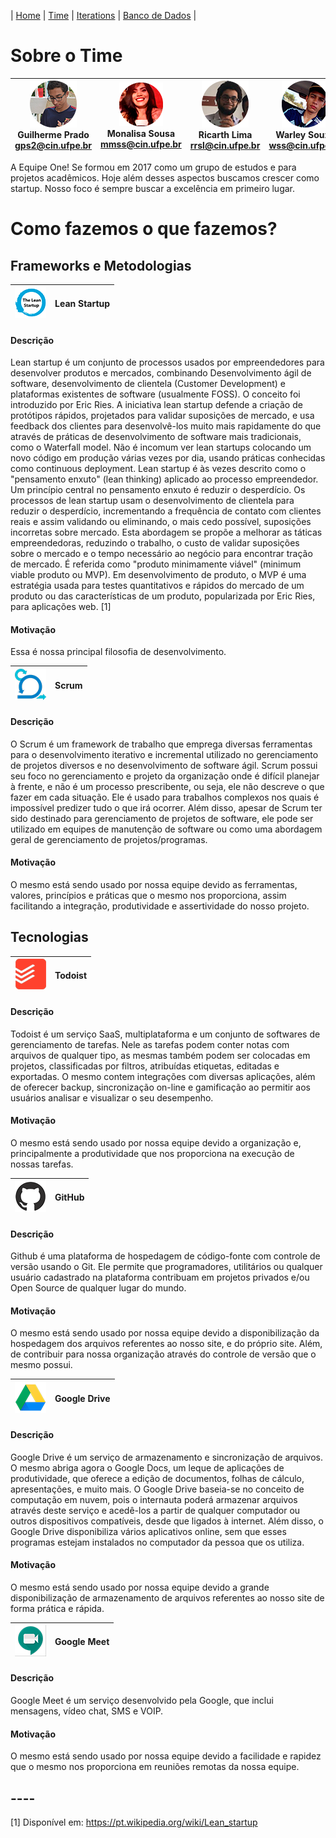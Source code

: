| [Home](https://github.com/ricarthlima/eo-project-es) | [Time](https://github.com/ricarthlima/eo-project-es/blob/master/pages/time.md) | [Iterations](https://github.com/ricarthlima/eo-project-es/tree/master/Iterations)  | [Banco de Dados](https://github.com/ricarthlima/eo-project-es/tree/master/Modelagem-BD) |

# Sobre o Time
|![Guilherme](https://raw.githubusercontent.com/ricarthlima/eo-project-es/master/pages/images/gps2.png) <br>Guilherme Prado<br><gps2@cin.ufpe.br>| ![Monalisa](https://raw.githubusercontent.com/ricarthlima/eo-project-es/master/pages/images/mmss.png) <br>Monalisa Sousa<br><mmss@cin.ufpe.br>|![Ricarth](https://raw.githubusercontent.com/ricarthlima/eo-project-es/master/pages/images/rrsl.png) <br>Ricarth Lima<br><rrsl@cin.ufpe.br>|![Warley](https://raw.githubusercontent.com/ricarthlima/eo-project-es/master/pages/images/wss.png) <br>Warley Souza<br><wss@cin.ufpe.br>
|-|-|-|-|

A Equipe One! Se formou em 2017 como um grupo de estudos e para projetos acadêmicos. Hoje além desses aspectos buscamos crescer como startup. Nosso foco é sempre buscar a excelência em primeiro lugar.

# Como fazemos o que fazemos?

## Frameworks e Metodologias

|![Lean](https://raw.githubusercontent.com/ricarthlima/eo-project-es/master/pages/images/lean.png)|**Lean Startup**|
|-|-|
#### Descrição
Lean startup é um conjunto de processos usados por empreendedores para desenvolver produtos e mercados, combinando Desenvolvimento ágil de software, desenvolvimento de clientela (Customer Development) e plataformas existentes de software (usualmente FOSS). O conceito foi introduzido por Eric Ries.
A iniciativa lean startup defende a criação de protótipos rápidos, projetados para validar suposições de mercado, e usa feedback dos clientes para desenvolvê-los muito mais rapidamente do que através de práticas de desenvolvimento de software mais tradicionais, como o Waterfall model. Não é incomum ver lean startups colocando um novo código em produção várias vezes por dia, usando práticas conhecidas como continuous deployment.
Lean startup é às vezes descrito como o "pensamento enxuto" (lean thinking) aplicado ao processo empreendedor. Um princípio central no pensamento enxuto é reduzir o desperdício. Os processos de lean startup usam o desenvolvimento de clientela para reduzir o desperdício, incrementando a frequência de contato com clientes reais e assim validando ou eliminando, o mais cedo possível, suposições incorretas sobre mercado. Esta abordagem se propõe a melhorar as táticas empreendedoras, reduzindo o trabalho, o custo de validar suposições sobre o mercado e o tempo necessário ao negócio para encontrar tração de mercado. É referida como "produto minimamente viável" (minimum viable produto ou MVP).
Em desenvolvimento de produto, o MVP é uma estratégia usada para testes quantitativos e rápidos do mercado de um produto ou das características de um produto, popularizada por Eric Ries, para aplicações web.
[1]
#### Motivação
Essa é nossa principal filosofia de desenvolvimento.

|![Scrum](https://raw.githubusercontent.com/ricarthlima/eo-project-es/master/pages/images/scrum.png)|**Scrum**|
|-|-|
#### Descrição
O Scrum é um framework de trabalho que emprega diversas ferramentas para o desenvolvimento iterativo e incremental utilizado no gerenciamento de projetos diversos e no desenvolvimento de software ágil. Scrum possui seu foco no gerenciamento e projeto da organização onde é difícil planejar à frente, e não é um processo prescribente, ou seja, ele não descreve o que fazer em cada situação. Ele é usado para trabalhos complexos nos quais é impossível predizer tudo o que irá ocorrer. Além disso, apesar de Scrum ter sido destinado para gerenciamento de projetos de software, ele pode ser utilizado em equipes de manutenção de software ou como uma abordagem geral de gerenciamento de projetos/programas.  
#### Motivação
O mesmo está sendo usado por nossa equipe devido as ferramentas, valores, princípios e  práticas que o mesmo nos proporciona, assim facilitando a integração, produtividade e assertividade do nosso projeto.

## Tecnologias

|![Todoist](https://raw.githubusercontent.com/ricarthlima/eo-project-es/master/pages/images/todoist.png)|**Todoist**|
|-|-|
#### Descrição
Todoist é um serviço SaaS, multiplataforma e um conjunto de softwares de gerenciamento de tarefas. Nele as tarefas podem conter notas com arquivos de qualquer tipo, as mesmas também podem ser colocadas em projetos, classificadas por filtros, atribuídas etiquetas, editadas e exportadas.
O mesmo contem integrações com diversas aplicações, além de oferecer backup, sincronização on-line e gamificação ao permitir aos usuários analisar e visualizar o seu desempenho. 	
#### Motivação
O mesmo está sendo usado por nossa equipe devido a organização e, principalmente a produtividade que nos proporciona na execução de nossas tarefas.

|![GitHub](https://raw.githubusercontent.com/ricarthlima/eo-project-es/master/pages/images/github.png)|**GitHub**|
|-|-|
#### Descrição
Github é uma plataforma de hospedagem de código-fonte com controle de versão usando o Git. Ele permite que programadores, utilitários ou qualquer usuário cadastrado na plataforma contribuam em projetos privados e/ou Open Source de qualquer lugar do mundo.
#### Motivação
O mesmo está sendo usado por nossa equipe devido a disponibilização da hospedagem dos arquivos referentes ao nosso site, e do próprio site. Além, de contribuir para nossa organização através do controle de versão que o mesmo possui.

|![Drive](https://raw.githubusercontent.com/ricarthlima/eo-project-es/master/pages/images/drive.png)|**Google Drive**|
|-|-|
#### Descrição
Google Drive é um serviço de armazenamento e sincronização de arquivos. O mesmo abriga agora o Google Docs, um leque de aplicações de produtividade, que oferece a edição de documentos, folhas de cálculo, apresentações, e muito mais. O Google Drive baseia-se no conceito de computação em nuvem, pois o internauta poderá armazenar arquivos através deste serviço e acedê-los a partir de qualquer computador ou outros dispositivos compatíveis, desde que ligados à internet. Além disso, o Google Drive disponibiliza vários aplicativos online, sem que esses programas estejam instalados no computador da pessoa que os utiliza.
#### Motivação
O mesmo está sendo usado por nossa equipe devido a grande disponibilização de armazenamento de arquivos referentes ao nosso site de forma prática e rápida.

|![Meet](https://raw.githubusercontent.com/ricarthlima/eo-project-es/master/pages/images/meet.png)|**Google Meet**|
|-|-|

#### Descrição
Google Meet é um serviço desenvolvido pela Google, que inclui mensagens, vídeo chat, SMS e VOIP.
#### Motivação
O mesmo está sendo usado por nossa equipe devido a facilidade e rapidez que o mesmo nos proporciona em reuniões remotas da nossa equipe.

## ----
[1] Disponível em: https://pt.wikipedia.org/wiki/Lean_startup
